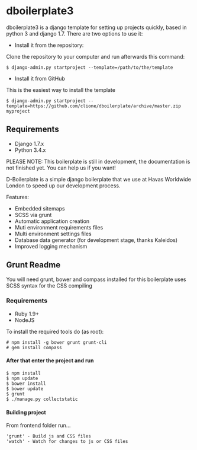 # dboilerplate3

dboilerplate3 is a django template for setting up projects quickly, based in python 3 and django 1.7. There are two options to use it:

* Install it from the repository:

Clone the repository to your computer and run afterwards this command:

    $ django-admin.py startproject --template=/path/to/the/template

* Install it from GitHub

This is the easiest way to install the template

    $ django-admin.py startproject --template=https://github.com/clione/dboilerplate/archive/master.zip myproject

## Requirements
- Django 1.7.x
- Python 3.4.x

PLEASE NOTE: This boilerplate is still in development, the documentation
is not finished yet. You can help us if you want!

D-Boilerplate is a simple django boilerplate that we use at Havas Worldwide London to speed up our development process.

Features:

- Embedded sitemaps
- SCSS via grunt
- Automatic application creation
- Muti environment requirements files
- Multi environment settings files
- Database data generator (for development stage, thanks Kaleidos)
- Improved logging mechanism


## Grunt Readme

You will need grunt, bower and compass installed for this boilerplate uses SCSS syntax for the CSS compiling

### Requirements

- Ruby 1.9+
- NodeJS

To install the required tools do (as root):

    # npm install -g bower grunt grunt-cli
    # gem install compass

#### After that enter the project and run

    $ npm install
    $ npm update
    $ bower install
    $ bower update
    $ grunt
    $ ./manage.py collectstatic


#### Building project

From frontend folder run...

    'grunt' - Build js and CSS files
    'watch' - Watch for changes to js or CSS files
